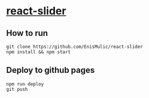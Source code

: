 # [react-slider](https://enismulic.github.io/react-slider/)

## How to run

```
git clone https://github.com/EnisMulic/react-slider
npm install && npm start
```

## Deploy to github pages

```
npm run deploy
git push
```
